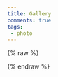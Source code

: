 ```yaml
---
title: Gallery
comments: true
tags:
 - photo
---
```


{% raw %}
<div id="flickrembed"></div>
<script src="//flickrembed.com/embed_v2.js.php?source=flickr&layout=responsive&input=www.flickr.com/photos/148166865@N04/&sort=0&by=user&theme=tiles&scale=fit&skin=alexis&id=58b96bf196389"></script>
{% endraw %}